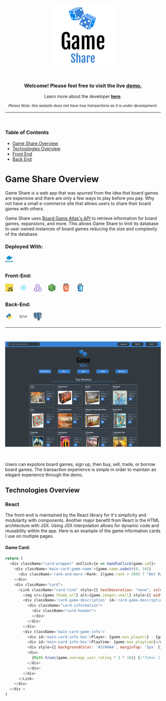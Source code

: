 <p align='center'>
  <img align='center' src='./client/public/game-share-logo.png' alt='game-share-logo' />
  <br />
</p>

<br />

<h3 align='center'>Welcome! Please feel free to visit the live <a style='font-weight: bold' href='https://game-share-ltz.herokuapp.com'>demo.</a></h3>
<p align='center'>Learn more about the developer <a style='font-weight: bold' href='https://www.nicholaslitz.com'>here</a>.</p>

<p align='center' style='font-size: 12px'>
  <em>Please Note: this website does not have true transactions as it is under development.</em>
</p>

<hr />
<br />

### Table of Contents
- [Game Share Overview](#game-share-overview)
- [Technologies Overview](#technologies-overview)
- [Front End](./client/)
- [Back End](./backend/)

Game Share Overview
====
Game Share is a web app that was spurred from the idea that board games are expensive and there are only a few ways to play before you pay. Why not have a small e-commerce site that allows users to share their board games with others.

Game Share uses [Board Game Atlas's API] to retrieve information for board games, expansions, and more. This allows Game Share to limit its database to user owned instances of board games reducing the size and complexity of the database.

### Deployed With:
<img align="left" alt="Docker" width="26px" src="https://raw.githubusercontent.com/github/explore/80688e429a7d4ef2fca1e82350fe8e3517d3494d/topics/docker/docker.png" />

<br />
<br />

### Front-End:
<img align="left" style='margin-right: 20px' alt="JavaScript" width="26px" src="https://raw.githubusercontent.com/github/explore/80688e429a7d4ef2fca1e82350fe8e3517d3494d/topics/javascript/javascript.png" />
<img align="left" style='margin-right: 20px' alt="React" width="26px" src="https://raw.githubusercontent.com/github/explore/80688e429a7d4ef2fca1e82350fe8e3517d3494d/topics/react/react.png" />
<img align="left"  style='margin-right: 20px' alt="Redux" width="26px" src="https://raw.githubusercontent.com/github/explore/80688e429a7d4ef2fca1e82350fe8e3517d3494d/topics/redux/redux.png" />
<img align="left"  style='margin-right: 20px' alt="Node.js" width="26px" src="https://raw.githubusercontent.com/github/explore/80688e429a7d4ef2fca1e82350fe8e3517d3494d/topics/nodejs/nodejs.png" />
<img align="left"  style='margin-right: 20px' alt="HTML5" width="26px" src="https://raw.githubusercontent.com/github/explore/80688e429a7d4ef2fca1e82350fe8e3517d3494d/topics/html/html.png" />
<img align="left"  style='margin-right: 20px' alt="CSS3" width="26px" src="https://raw.githubusercontent.com/github/explore/80688e429a7d4ef2fca1e82350fe8e3517d3494d/topics/css/css.png" />

<br />
<br />

### Back-End:
<img align="left"  style='margin-right: 20px' alt="python" width="26px" src="https://raw.githubusercontent.com/github/explore/80688e429a7d4ef2fca1e82350fe8e3517d3494d/topics/python/python.png" />
<img align="left"  style='margin-right: 20px' alt="flask" width="26px" src="https://raw.githubusercontent.com/github/explore/80688e429a7d4ef2fca1e82350fe8e3517d3494d/topics/flask/flask.png" />
<img align="left"  style='margin-right: 20px' alt="postgreSQL" width="26px" src="https://raw.githubusercontent.com/github/explore/80688e429a7d4ef2fca1e82350fe8e3517d3494d/topics/postgresql/postgresql.png" />

<br />
<br />
<hr />
<br />
<p align='center'>
  <img src='./client/public/game-share-splash.png' alt='game-share-splash' />
</p>
<br />

Users can expolore board games, sign up, then buy, sell, trade, or borrow board games. The transaction experience is simple in order to maintain an elegant experience through the demo.

## Technologies Overview
### React
The front-end is maintained by the React library for it's simplicity and modularity with components. Another major benefit from React is the HTML architecture with JSX. Using JSX interpolation allows for dynamic code and reusability within the app. Here is an example of the game information cards I use on multiple pages.
#### Game Card:

  ```javascript
  return (
    <div className="card-wrapper" onClick={e => handleClick(game.id)}>
      <div className='main-card-game-name'>{game.name.substr(0, 34)}
        <div className='rank-and-more'>Rank: {(game.rank > 500) ? "Not Ranked" : game.rank}</div>
      </div>
      <div className="card">
        <Link className="card-link" style={{ textDecoration: "none", color: "black" }} to={`gamepage/${game.id}`}>
          <img src={game.thumb_url} alt={game.images.small} style={{ width: '150px', height: '150px' }} />
          <div className='card-game-description' id='card-game-description'>
            <div className="card-information">
              <div className="card-header">
              </div>
            </div>
          </div>
          <div className='main-card-game-info'>
            <div id='main-card-info-box'>Player: {game.min_players} - {game.max_players}</div>
            <div id='main-card-info-box'>Playtime: {game.max_playtime}</div>
            <div style={{ backgroundColor: '#37404A', marginTop: '5px' }}>Rating
            <div>
              {Math.trunc(game.average_user_rating * 2 * 10)} {/*Takes 1-5 scale to 1-100*/}
            </div>
            </div>
          </div>
        </Link>
      </div>
    </div >
  )
  ```

[Board Game Atlas's API]: https://www.boardgameatlas.com/api/docs/
